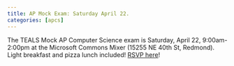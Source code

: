 ```yaml
---
title: AP Mock Exam: Saturday April 22.
categories: [apcs]
---
```

The TEALS Mock AP Computer Science exam is Saturday, April 22, 9:00am-2:00pm at the Microsoft Commons Mixer (15255 NE 40th St, Redmond).
Light breakfast and pizza lunch included! [RSVP here](https://www.surveymonkey.com/r/BMJDW5B)!
